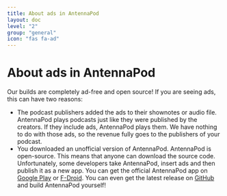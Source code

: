 ```yaml
---
title: About ads in AntennaPod
layout: doc
level: "2"
group: "general"
icon: "fas fa-ad"
---
```


# About ads in AntennaPod

Our builds are completely ad-free and open source! If you are seeing ads, this can have two reasons:

- The podcast publishers added the ads to their shownotes or audio file.
  AntennaPod plays podcasts just like they were published by the creators. If they include ads, AntennaPod plays them. We have nothing to do with those ads, so the revenue fully goes to the publishers of your podcast.
- You downloaded an unofficial version of AntennaPod.
  AntennaPod is open-source. This means that anyone can download the source code. Unfortunately, some developers take AntennaPod, insert ads and then publish it as a new app. You can get the official AntennaPod app on [Google Play](https://play.google.com/store/apps/details?id=de.danoeh.antennapod) or [F-Droid](https://f-droid.org/packages/de.danoeh.antennapod/). You can even get the latest release on [GitHub](https://github.com/AntennaPod/AntennaPod/) and build AntennaPod yourself!
